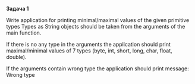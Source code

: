 **Задача 1**

Write application for printing minimal/maximal values of the given primitive types
Types as String objects should be taken from the arguments of the main function. 

If there is no any type in the arguments the application should print maximal/minimal 
values of 7 types (byte, int, short, long, char, float, double).

If the arguments contain wrong type the application should print message: <argument> 
Wrong type